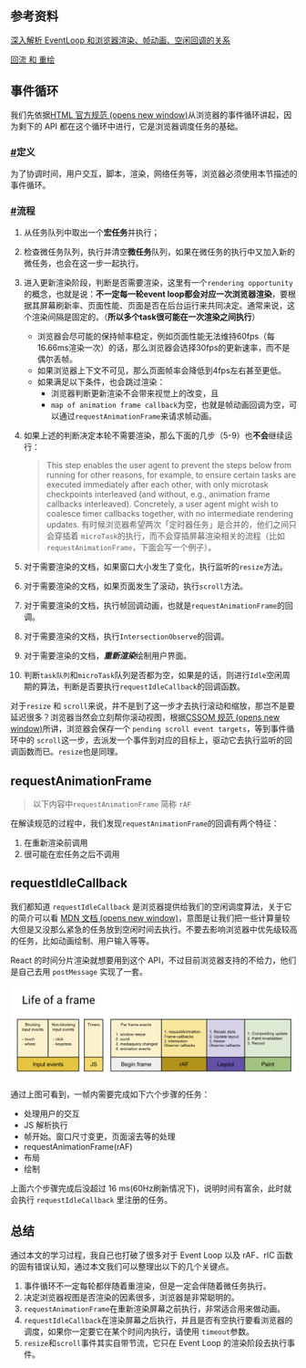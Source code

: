 ## 参考资料

[深入解析 EventLoop 和浏览器渲染、帧动画、空闲回调的关系](http://www.yancq.cn/2021/09/02/eventloop-raf-rid/#%E5%89%8D%E8%A8%80)

[回流 和 重绘](https://www.cnblogs.com/amiezhang/p/11450822.html)

## 事件循环

我们先依据[HTML 官方规范 (opens new window)](https://html.spec.whatwg.org/multipage/webappapis.html#event-loops)从浏览器的事件循环讲起，因为剩下的 API 都在这个循环中进行，它是浏览器调度任务的基础。

### [#](http://www.yancq.cn/2021/09/02/eventloop-raf-rid/#定义)定义

为了协调时间，用户交互，脚本，渲染，网络任务等，浏览器必须使用本节描述的事件循环。

### [#](http://www.yancq.cn/2021/09/02/eventloop-raf-rid/#流程)流程

1. 从任务队列中取出一个**宏任务**并执行；

2. 检查微任务队列，执行并清空**微任务**队列，如果在微任务的执行中又加入新的微任务，也会在这一步一起执行。

3. 进入更新渲染阶段，判断是否需要渲染，这里有一个`rendering opportunity`的概念，也就是说：**不一定每一轮event loop都会对应一次浏览器渲染**，要根据其屏幕刷新率、页面性能、页面是否在后台运行来共同决定。通常来说，这个渲染间隔是固定的。（**所以多个task很可能在一次渲染之间执行**）

   - 浏览器会尽可能的保持帧率稳定，例如页面性能无法维持60fps（每16.66ms渲染一次）的话，那么浏览器会选择30fps的更新速率，而不是偶尔丢帧。
   - 如果浏览器上下文不可见，那么页面帧率会降低到4fps左右甚至更低。
   - 如果满足以下条件，也会跳过渲染：
     - 浏览器判断更新渲染不会带来视觉上的改变，且
     - `map of animation frame callback`为空，也就是帧动画回调为空，可以通过`requestAnimationFrame`来请求帧动画。

4. 如果上述的判断决定本轮不需要渲染，那么下面的几步（5-9）也**不会**继续运行：

   > This step enables the user agent to prevent the steps below from running for other reasons, for example, to ensure certain tasks are executed immediately after each other, with only microtask checkpoints interleaved (and without, e.g., animation frame callbacks interleaved). Concretely, a user agent might wish to coalesce timer callbacks together, with no intermediate rendering updates. 有时候浏览器希望两次「定时器任务」是合并的，他们之间只会穿插着 `microTask`的执行，而不会穿插屏幕渲染相关的流程（比如`requestAnimationFrame`，下面会写一个例子）。

5. 对于需要渲染的文档，如果窗口大小发生了变化，执行监听的`resize`方法。

6. 对于需要渲染的文档，如果页面发生了滚动，执行`scroll`方法。

7. 对于需要渲染的文档，执行帧回调动画，也就是`requestAnimationFrame`的回调。

8. 对于需要渲染的文档，执行`IntersectionObserve`的回调。

9. 对于需要渲染的文档，***重新渲染***绘制用户界面。

10. 判断`task队列`和`microTask`队列是否都为空，如果是的话，则进行`Idle`空闲周期的算法，判断是否要执行`requestIdleCallback`的回调函数。

对于`resize` 和 `scroll`来说，并不是到了这一步才去执行滚动和缩放，那岂不是要延迟很多？浏览器当然会立刻帮你滚动视图，根据[CSSOM 规范 (opens new window)](https://drafts.csswg.org/cssom-view/#scrolling-events)所讲，浏览器会保存一个 `pending scroll event targets`，等到事件循环中的 `scroll`这一步，去派发一个事件到对应的目标上，驱动它去执行监听的回调函数而已。`resize`也是同理。

##  requestAnimationFrame

> 以下内容中`requestAnimationFrame` 简称 `rAF`

在解读规范的过程中，我们发现`requestAnimationFrame`的回调有两个特征：

1. 在重新渲染前调用
2. 很可能在宏任务之后不调用

## requestIdleCallback

 我们都知道 `requestIdleCallback` 是浏览器提供给我们的空闲调度算法，关于它的简介可以看 [MDN 文档 (opens new window)](https://developer.mozilla.org/zh-CN/docs/Web/API/Window/requestIdleCallback)，意图是让我们把一些计算量较大但是又没那么紧急的任务放到空闲时间去执行。不要去影响浏览器中优先级较高的任务，比如动画绘制、用户输入等等。

React 的时间分片渲染就想要用到这个 API，不过目前浏览器支持的不给力，他们是自己去用 `postMessage` 实现了一套。

![img](./README.assets/20210831215658.png)

通过上图可看到，一帧内需要完成如下六个步骤的任务：

- 处理用户的交互
- JS 解析执行
- 帧开始。窗口尺寸变更，页面滚去等的处理
- requestAnimationFrame(rAF)
- 布局
- 绘制

上面六个步骤完成后没超过 16 ms(60Hz刷新情况下)，说明时间有富余，此时就会执行 `requestIdleCallback` 里注册的任务。

## 总结

通过本文的学习过程，我自己也打破了很多对于 Event Loop 以及 rAF、rIC 函数的固有错误认知，通过本文我们可以整理出以下的几个关键点。

1. 事件循环不一定每轮都伴随着重渲染，但是一定会伴随着微任务执行。
2. 决定浏览器视图是否渲染的因素很多，浏览器是非常聪明的。
3. `requestAnimationFrame`在重新渲染屏幕之前执行，非常适合用来做动画。
4. `requestIdleCallback`在渲染屏幕之后执行，并且是否有空执行要看浏览器的调度，如果你一定要它在某个时间内执行，请使用 `timeout`参数。
5. `resize`和`scroll`事件其实自带节流，它只在 Event Loop 的渲染阶段去执行事件。